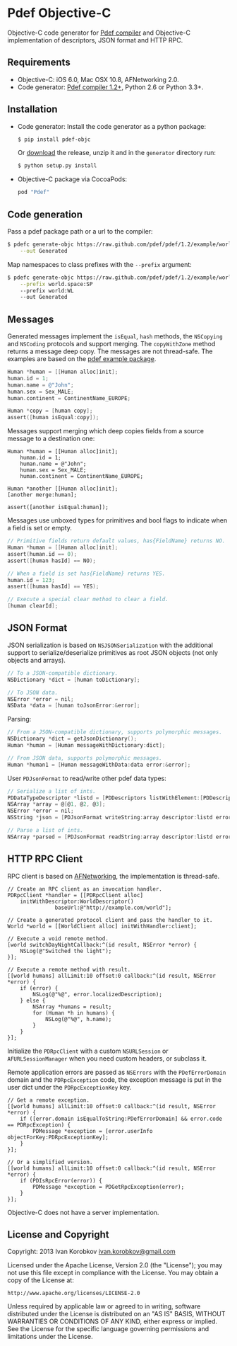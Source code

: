 Pdef Objective-C
================
Objective-C code generator for [Pdef compiler](https://github.com/pdef/pdef)
and Objective-C implementation of descriptors, JSON format and HTTP RPC.

Requirements
------------
- Objective-C: iOS 6.0, Mac OSX 10.8, AFNetworking 2.0.
- Code generator: [Pdef compiler 1.2+](https://github.com/pdef/pdef),
  Python 2.6 or Python 3.3+.

Installation
------------
- Code generator:
    Install the code generator as a python package:
    ```bash
    $ pip install pdef-objc
    ```

    Or [download](https://github.com/pdef/pdef-objc/releases) the release,
    unzip it and in the `generator` directory run:
    ```bash
    $ python setup.py install
    ```

- Objective-C package via CocoaPods:
    ```ruby
    pod "Pdef"
    ```

Code generation
---------------
Pass a pdef package path or a url to the compiler:
```bash
$ pdefc generate-objc https://raw.github.com/pdef/pdef/1.2/example/world.yaml \
    --out Generated
```

Map namespaces to class prefixes with the `--prefix` argument:
```bash
$ pdefc generate-objc https://raw.github.com/pdef/pdef/1.2/example/world.yaml \
    --prefix world.space:SP
    --prefix world:WL
    --out Generated
```

Messages
--------
Generated messages implement the `isEqual`, `hash` methods, the `NSCopying` and `NSCoding`
protocols and support merging. The `copyWithZone` method returns a message deep copy.
The messages are not thread-safe. The examples are based on
the [pdef example package](https://github.com/pdef/pdef/tree/master/example).

```objectivec
Human *human = [[Human alloc]init];
human.id = 1;
human.name = @"John";
human.sex = Sex_MALE;
human.continent = ContinentName_EUROPE;

Human *copy = [human copy];
assert([human isEqual:copy]);
```

Messages support merging which deep copies fields from a source message to a destination one:
```
Human *human = [[Human alloc]init];
    human.id = 1;
    human.name = @"John";
    human.sex = Sex_MALE;
    human.continent = ContinentName_EUROPE;

Human *another [[Human alloc]init];
[another merge:human];

assert([another isEqual:human]);
```

Messages use unboxed types for primitives and bool flags to indicate when a field is set or empty.
```objectivec
// Primitive fields return default values, has{FieldName} returns NO.
Human *human = [[Human alloc]init];
assert(human.id == 0);
assert([human hasId] == NO);

// When a field is set has{FieldName} returns YES.
human.id = 123;
assert([human hasId] == YES);

// Execute a special clear method to clear a field.
[human clearId];
```

JSON Format
-----------
JSON serialization is based on `NSJSONSerialization` with the additional support
to serialize/deserialize primitives as root JSON objects (not only objects and arrays).
```objectivec
// To a JSON-compatible dictionary.
NSDictionary *dict = [human toDictionary];

// To JSON data.
NSError *error = nil;
NSData *data = [human toJsonError:&error];
```

Parsing:
```objectivec
// From a JSON-compatible dictionary, supports polymorphic messages.
NSDictionary *dict = getJsonDictionary();
Human *human = [Human messageWithDictionary:dict];

// From JSON data, supports polymorphic messages.
Human *human1 = [Human messageWithData:data error:&error];
```

User `PDJsonFormat` to read/write other pdef data types:
```objectivec
// Serialize a list of ints.
PDDataTypeDescriptor *listd = [PDDescriptors listWithElement:[PDDescriptors int32]];
NSArray *array = @[@1, @2, @3];
NSError *error = nil;
NSString *json = [PDJsonFormat writeString:array descriptor:listd error:&error];

// Parse a list of ints.
NSArray *parsed = [PDJsonFormat readString:array descriptor:listd error:&error];
```

HTTP RPC Client
---------------
RPC client is based on [AFNetworking](https://github.com/AFNetworking/AFNetworking),
the implementation is thread-safe.

```
// Create an RPC client as an invocation handler.
PDRpcClient *handler = [[PDRpcClient alloc]
    initWithDescriptor:WorldDescriptor()
               baseUrl:@"http://example.com/world"];

// Create a generated protocol client and pass the handler to it.
World *world = [[WorldClient alloc] initWithHandler:client];

// Execute a void remote method.
[world switchDayNightCallback:^(id result, NSError *error) {
    NSLog(@"Switched the light");
}];

// Execute a remote method with result.
[[world humans] allLimit:10 offset:0 callback:^(id result, NSError *error) {
    if (error) {
        NSLog(@"%@", error.localizedDescription);
    } else {
        NSArray *humans = result;
        for (Human *h in humans) {
            NSLog(@"%@", h.name);
        }
    }
}];
```

Initialize the `PDRpcClient` with a custom `NSURLSession` or `AFURLSessionManager`
when you need custom headers, or subclass it.

Remote application errors are passed as `NSErrors` with the `PDefErrorDomain` domain
and the `PDRpcException` code, the exception message is put in the user dict
under the `PDRpcExceptionKey` key.
```
// Get a remote exception.
[[world humans] allLimit:10 offset:0 callback:^(id result, NSError *error) {
    if ([error.domain isEqualToString:PDefErrorDomain] && error.code == PDRpcException) {
        PDMessage *exception = [error.userInfo objectForKey:PDRpcExceptionKey];
    }
}];

// Or a simplified version.
[[world humans] allLimit:10 offset:0 callback:^(id result, NSError *error) {
    if (PDIsRpcError(error)) {
        PDMessage *exception = PDGetRpcException(error);
    }
}];
```

Objective-C does not have a server implementation.

License and Copyright
---------------------
Copyright: 2013 Ivan Korobkov <ivan.korobkov@gmail.com>

Licensed under the Apache License, Version 2.0 (the "License");
you may not use this file except in compliance with the License.
You may obtain a copy of the License at:

    http://www.apache.org/licenses/LICENSE-2.0

Unless required by applicable law or agreed to in writing, software
distributed under the License is distributed on an "AS IS" BASIS,
WITHOUT WARRANTIES OR CONDITIONS OF ANY KIND, either express or implied.
See the License for the specific language governing permissions and
limitations under the License.
